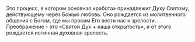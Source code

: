 Это процесс, в котором основная «работа» принадлежит Духу Святому, действующему через Божью любовь.  Оно рождается из молитвенного общения с Богом, где мы просим Его вести нас к зрелости. Преображение - это «Святой Дух + наша открытость», и от этого рождается истинная духовная зрелость.